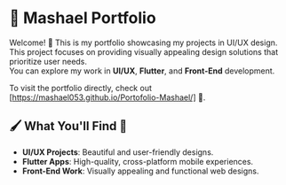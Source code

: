 # 🎨 Mashael Portfolio

Welcome! 🌟 This is my portfolio showcasing my projects in UI/UX design.  
This project focuses on providing visually appealing design solutions that prioritize user needs.  
You can explore my work in **UI/UX**, **Flutter**, and **Front-End** development.



To visit the portfolio directly, check out [https://mashael053.github.io/Portofolio-Mashael/] 🚀.

## 🖌️ What You'll Find 🤩

- **UI/UX Projects**: Beautiful and user-friendly designs.
- **Flutter Apps**: High-quality, cross-platform mobile experiences.
- **Front-End Work**: Visually appealing and functional web designs.
